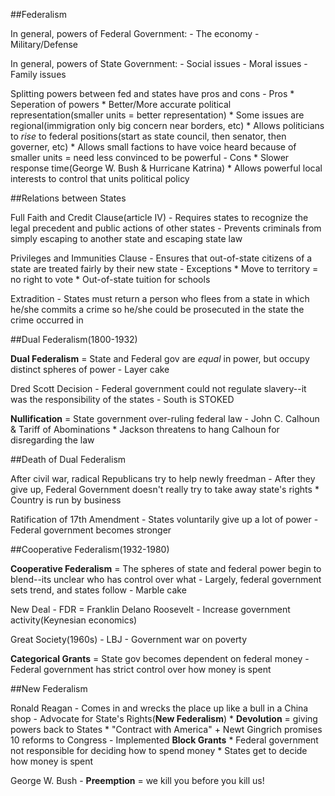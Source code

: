 ##Federalism

In general, powers of Federal Government:
	- The economy
	- Military/Defense

In general, powers of State Government:
	- Social issues
	- Moral issues
	- Family issues

Splitting powers between fed and states have pros and cons
	- Pros
		*  Seperation of powers
		* Better/More accurate political representation(smaller units = better representation)
		* Some issues are regional(immigration only big concern near borders, etc)
		* Allows politicians to *rise* to federal positions(start as state council, then senator, then governer, etc)
		* Allows small factions to have voice heard because of smaller units = need less convinced to be powerful
	- Cons
		* Slower response time(George W. Bush & Hurricane Katrina)
		* Allows powerful local interests to control that units political policy

##Relations between States

Full Faith and Credit Clause(article IV)
	- Requires states to recognize the legal precedent and public actions of other states
	- Prevents criminals from simply escaping to another state and escaping state law

Privileges and Immunities Clause
	- Ensures that out-of-state citizens of a state are treated fairly by their new state
	- Exceptions
		* Move to territory = no right to vote
		* Out-of-state tuition for schools

Extradition
	- States must return a person who flees from a state in which he/she commits a crime so he/she could be prosecuted in the state the crime occurred in

##Dual Federalism(1800-1932)

**Dual Federalism** = State and Federal gov are *equal* in power, but occupy distinct spheres of power
	- Layer cake

Dred Scott Decision
	- Federal government could not regulate slavery--it was the responsibility of the states
	- South is STOKED

**Nullification** = State government over-ruling federal law
	- John C. Calhoun & Tariff of Abominations
		* Jackson threatens to hang Calhoun for disregarding the law

##Death of Dual Federalism

After civil war, radical Republicans try to help newly freedman
	- After they give up, Federal Government doesn't really try to take away state's rights
		* Country is run by business

Ratification of 17th Amendment
	- States voluntarily give up a lot of power
	- Federal government becomes stronger

##Cooperative Federalism(1932-1980)

**Cooperative Federalism** = The spheres of state and federal power begin to blend--its unclear who has control over what
	- Largely, federal government sets trend, and states follow
	- Marble cake

New Deal
	- FDR = Franklin Delano Roosevelt
	- Increase government activity(Keynesian economics)

Great Society(1960s)
	- LBJ
	- Government war on poverty

**Categorical Grants** = State gov becomes dependent on federal money
	- Federal government has strict control over how money is spent

##New Federalism

Ronald Reagan
	- Comes in and wrecks the place up like a bull in a China shop
	- Advocate for State's Rights(**New Federalism**)
		* **Devolution** = giving powers back to States
		* "Contract with America"
			+ Newt Gingrich promises 10 reforms to Congress
	- Implemented **Block Grants**
		* Federal government not responsible for deciding how to spend money
		* States get to decide how money is spent

George W. Bush
	- **Preemption** = we kill you before you kill us!
